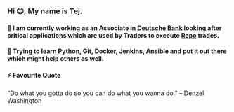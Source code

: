 ### Hi 😊, My name is Tej.

#### 🔭 I am currently working as an Associate in [Deutsche Bank](https://en.wikipedia.org/wiki/Deutsche_Bank) looking after critical applications which are used by Traders to execute [Repo](https://en.wikipedia.org/wiki/Repurchase_agreement) trades.

####  🌱 Trying to learn Python, Git, Docker, Jenkins, Ansible and put it out there which might help others as well.

#### ⚡ Favourite Quote 
“Do what you gotta do so you can do what you wanna do.” – Denzel Washington

<!--
**TejSahu/TejSahu** is a ✨ _special_ ✨ repository because its `README.md` (this file) appears on your GitHub profile.

Here are some ideas to get you started:

- 🔭 I’m currently working on ...
- 🌱 I’m currently learning ...
- 👯 I’m looking to collaborate on ...
- 🤔 I’m looking for help with ...
- 💬 Ask me about ...
- 📫 How to reach me: ...
- 😄 Pronouns: ...
- ⚡ Fun fact: ...
-->
